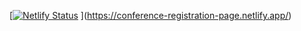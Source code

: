 [[![Netlify Status](https://api.netlify.com/api/v1/badges/cd4a04bc-5971-4e57-b5cc-9e0e99b86a6e/deploy-status)](https://app.netlify.com/projects/conferenceregistration/deploys)
](https://conference-registration-page.netlify.app/)
